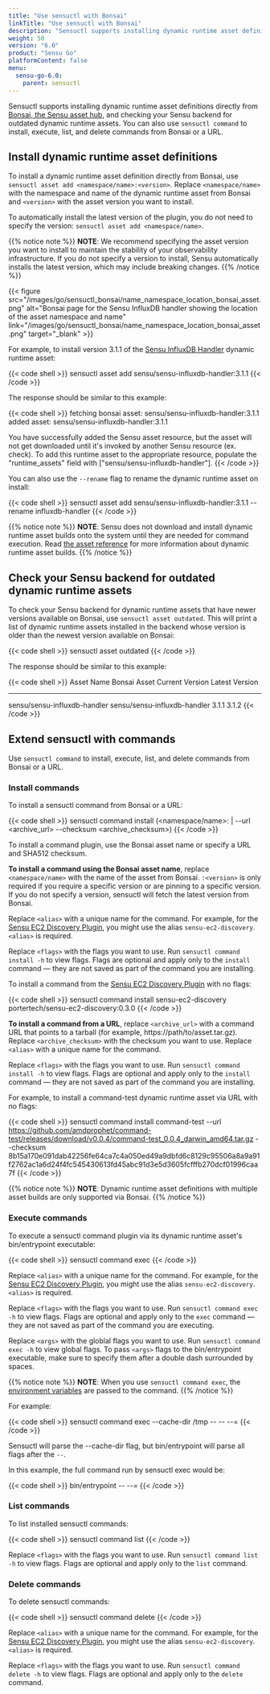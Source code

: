 ```yaml
---
title: "Use sensuctl with Bonsai"
linkTitle: "Use sensuctl with Bonsai"
description: "Sensuctl supports installing dynamic runtime asset definitions directly from Bonsai, the Sensu asset hub, and checking for outdated dynamic runtime assets. Read this page to learn about using sensuctl with Bonsai."
weight: 50
version: "6.0"
product: "Sensu Go"
platformContent: false 
menu:
  sensu-go-6.0:
    parent: sensuctl
---
```


Sensuctl supports installing dynamic runtime asset definitions directly from [Bonsai, the Sensu asset hub][1], and checking your Sensu backend for outdated dynamic runtime assets.
You can also use `sensuctl command` to install, execute, list, and delete commands from Bonsai or a URL.

## Install dynamic runtime asset definitions

To install a dynamic runtime asset definition directly from Bonsai, use `sensuctl asset add <namespace/name>:<version>`.
Replace `<namespace/name>` with the namespace and name of the dynamic runtime asset from Bonsai and `<version>` with the asset version you want to install.

To automatically install the latest version of the plugin, you do not need to specify the version: `sensuctl asset add <namespace/name>`.

{{% notice note %}}
**NOTE**: We recommend specifying the asset version you want to install to maintain the stability of your observability infrastructure.
If you do not specify a version to install, Sensu automatically installs the latest version, which may include breaking changes.
{{% /notice %}}

{{< figure src="/images/go/sensuctl_bonsai/name_namespace_location_bonsai_asset.png" alt="Bonsai page for the Sensu InfluxDB handler showing the location of the asset namespace and name" link="/images/go/sensuctl_bonsai/name_namespace_location_bonsai_asset.png" target="_blank" >}}

For example, to install version 3.1.1 of the [Sensu InfluxDB Handler][4] dynamic runtime asset:

{{< code shell >}}
sensuctl asset add sensu/sensu-influxdb-handler:3.1.1
{{< /code >}}

The response should be similar to this example:

{{< code shell >}}
fetching bonsai asset: sensu/sensu-influxdb-handler:3.1.1
added asset: sensu/sensu-influxdb-handler:3.1.1

You have successfully added the Sensu asset resource, but the asset will not get downloaded until
it's invoked by another Sensu resource (ex. check). To add this runtime asset to the appropriate
resource, populate the "runtime_assets" field with ["sensu/sensu-influxdb-handler"].
{{< /code >}}

You can also use the `--rename` flag to rename the dynamic runtime asset on install:

{{< code shell >}}
sensuctl asset add sensu/sensu-influxdb-handler:3.1.1 --rename influxdb-handler
{{< /code >}}

{{% notice note %}}
**NOTE**: Sensu does not download and install dynamic runtime asset builds onto the system until they are needed for command execution.
Read [the asset reference](../../plugins/assets#dynamic-runtime-asset-builds) for more information about dynamic runtime asset builds.
{{% /notice %}}

## Check your Sensu backend for outdated dynamic runtime assets

To check your Sensu backend for dynamic runtime assets that have newer versions available on Bonsai, use `sensuctl asset outdated`.
This will print a list of dynamic runtime assets installed in the backend whose version is older than the newest version available on Bonsai:

{{< code shell >}}
sensuctl asset outdated
{{< /code >}}

The response should be similar to this example:

{{< code shell >}}
          Asset Name                  Bonsai Asset          Current Version  Latest Version
----------------------------  ----------------------------  ---------------  --------------
sensu/sensu-influxdb-handler  sensu/sensu-influxdb-handler       3.1.1            3.1.2
{{< /code >}}

## Extend sensuctl with commands

Use `sensuctl command` to install, execute, list, and delete commands from Bonsai or a URL.

### Install commands

To install a sensuctl command from Bonsai or a URL:

{{< code shell >}}
sensuctl command install <alias> (<namespace/name>:<version> | --url <archive_url> --checksum <archive_checksum>) <flags>
{{< /code >}}

To install a command plugin, use the Bonsai asset name or specify a URL and SHA512 checksum.

**To install a command using the Bonsai asset name**, replace `<namespace/name>` with the name of the asset from Bonsai.
`:<version>` is only required if you require a specific version or are pinning to a specific version.
If you do not specify a version, sensuctl will fetch the latest version from Bonsai.

Replace `<alias>` with a unique name for the command.
For example, for the [Sensu EC2 Discovery Plugin][3], you might use the alias `sensu-ec2-discovery`. 
`<alias>` is required.

Replace `<flags>` with the flags you want to use.
Run `sensuctl command install -h` to view flags.
Flags are optional and apply only to the `install` command &mdash; they are not saved as part of the command you are installing.

To install a command from the [Sensu EC2 Discovery Plugin][3] with no flags:

{{< code shell >}}
sensuctl command install sensu-ec2-discovery portertech/sensu-ec2-discovery:0.3.0
{{< /code >}}

**To install a command from a URL**, replace `<archive_url>` with a command URL that points to a tarball (for example, https://path/to/asset.tar.gz).
Replace `<archive_checksum>` with the checksum you want to use.
Replace `<alias>` with a unique name for the command.

Replace `<flags>` with the flags you want to use.
Run `sensuctl command install -h` to view flags.
Flags are optional and apply only to the `install` command &mdash; they are not saved as part of the command you are installing.

For example, to install a command-test dynamic runtime asset via URL with no flags:

{{< code shell >}}
sensuctl command install command-test --url https://github.com/amdprophet/command-test/releases/download/v0.0.4/command-test_0.0.4_darwin_amd64.tar.gz --checksum 8b15a170e091dab42256fe64ca7c4a050ed49a9dbfd6c8129c95506a8a9a91f2762ac1a6d24f4fc545430613fd45abc91d3e5d3605fcfffb270dcf01996caa7f
{{< /code >}}

{{% notice note %}}
**NOTE**: Dynamic runtime asset definitions with multiple asset builds are only supported via Bonsai.
{{% /notice %}}

### Execute commands

To execute a sensuctl command plugin via its dynamic runtime asset's bin/entrypoint executable:

{{< code shell >}}
sensuctl command exec <alias> <args> <flags>
{{< /code >}}

Replace `<alias>` with a unique name for the command.
For example, for the [Sensu EC2 Discovery Plugin][3], you might use the alias `sensu-ec2-discovery`. 
`<alias>` is required.

Replace `<flags>` with the flags you want to use.
Run `sensuctl command exec -h` to view flags.
Flags are optional and apply only to the `exec` command &mdash; they are not saved as part of the command you are executing.

Replace `<args>` with the globlal flags you want to use.
Run `sensuctl command exec -h` to view global flags.
To pass `<args>` flags to the bin/entrypoint executable, make sure to specify them after a double dash surrounded by spaces.

{{% notice note %}}
**NOTE**: When you use `sensuctl command exec`, the [environment variables](../environment-variables) are passed to the command.
{{% /notice %}}

For example:

{{< code shell >}}
sensuctl command exec <command> <arg1> <arg2> --cache-dir /tmp -- --<flag1> --<flag2>=<value>
{{< /code >}}

Sensuctl will parse the --cache-dir flag, but bin/entrypoint will parse all flags after the ` -- `.

In this example, the full command run by sensuctl exec would be:

{{< code shell >}}
bin/entrypoint <arg1> <arg2> --<flag1> --<flag2>=<value>
{{< /code >}}

### List commands

To list installed sensuctl commands: 

{{< code shell >}}
sensuctl command list <flags>
{{< /code >}}

Replace `<flags>` with the flags you want to use.
Run `sensuctl command list -h` to view flags.
Flags are optional and apply only to the `list` command.

### Delete commands

To delete sensuctl commands:

{{< code shell >}}
sensuctl command delete <alias> <flags>
{{< /code >}}

Replace `<alias>` with a unique name for the command.
For example, for the [Sensu EC2 Discovery Plugin][3], you might use the alias `sensu-ec2-discovery`. 
`<alias>` is required.

Replace `<flags>` with the flags you want to use.
Run `sensuctl command delete -h` to view flags.
Flags are optional and apply only to the `delete` command.


[1]: https://bonsai.sensu.io/
[2]: /images/sensu-influxdb-handler-namespace.png
[3]: https://bonsai.sensu.io/assets/portertech/sensu-ec2-discovery
[4]: https://bonsai.sensu.io/assets/sensu/sensu-influxdb-handler
